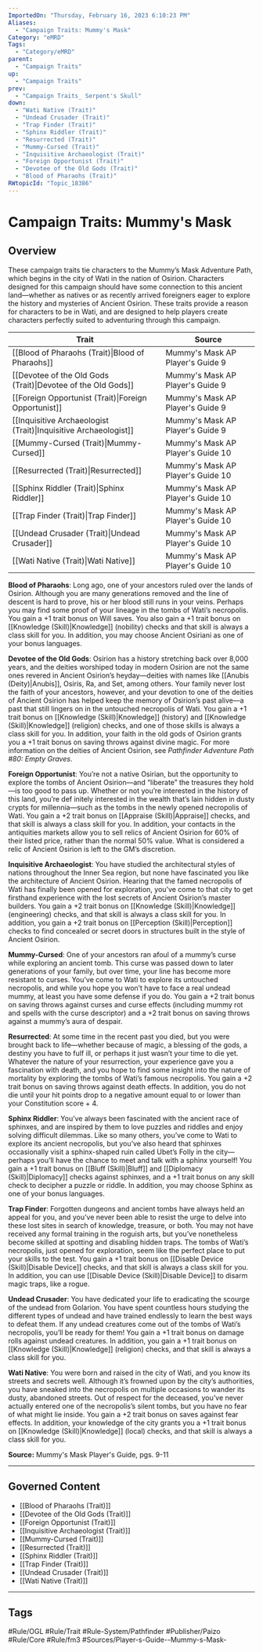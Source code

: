 ```yaml
---
ImportedOn: "Thursday, February 16, 2023 6:10:23 PM"
Aliases:
  - "Campaign Traits: Mummy's Mask"
Category: "eMRD"
Tags:
  - "Category/eMRD"
parent:
  - "Campaign Traits"
up:
  - "Campaign Traits"
prev:
  - "Campaign Traits_ Serpent's Skull"
down:
  - "Wati Native (Trait)"
  - "Undead Crusader (Trait)"
  - "Trap Finder (Trait)"
  - "Sphinx Riddler (Trait)"
  - "Resurrected (Trait)"
  - "Mummy-Cursed (Trait)"
  - "Inquisitive Archaeologist (Trait)"
  - "Foreign Opportunist (Trait)"
  - "Devotee of the Old Gods (Trait)"
  - "Blood of Pharaohs (Trait)"
RWtopicId: "Topic_18386"
---
```

# Campaign Traits: Mummy's Mask
## Overview
These campaign traits tie characters to the Mummy’s Mask Adventure Path, which begins in the city of Wati in the nation of Osirion. Characters designed for this campaign should have some connection to this ancient land—whether as natives or as recently arrived foreigners eager to explore the history and mysteries of Ancient Osirion. These traits provide a reason for characters to be in Wati, and are designed to help players create characters perfectly suited to adventuring through this campaign.


| **Trait** | **Source** |
|---|---|
| [[Blood of Pharaohs (Trait)\|Blood of Pharaohs]] | Mummy's Mask AP Player's Guide 9 |
| [[Devotee of the Old Gods (Trait)\|Devotee of the Old Gods]] | Mummy's Mask AP Player's Guide 9 |
| [[Foreign Opportunist (Trait)\|Foreign Opportunist]] | Mummy's Mask AP Player's Guide 9 |
| [[Inquisitive Archaeologist (Trait)\|Inquisitive Archaeologist]] | Mummy's Mask AP Player's Guide 9 |
| [[Mummy-Cursed (Trait)\|Mummy-Cursed]] | Mummy's Mask AP Player's Guide 10 |
| [[Resurrected (Trait)\|Resurrected]] | Mummy's Mask AP Player's Guide 10 |
| [[Sphinx Riddler (Trait)\|Sphinx Riddler]] | Mummy's Mask AP Player's Guide 10 |
| [[Trap Finder (Trait)\|Trap Finder]] | Mummy's Mask AP Player's Guide 10 |
| [[Undead Crusader (Trait)\|Undead Crusader]] | Mummy's Mask AP Player's Guide 10 |
| [[Wati Native (Trait)\|Wati Native]] | Mummy's Mask AP Player's Guide 10 |

**Blood of Pharaohs**: Long ago, one of your ancestors ruled over the lands of Osirion. Although you are many generations removed and the line of descent is hard to prove, his or her blood still runs in your veins. Perhaps you may find some proof of your lineage in the tombs of Wati’s necropolis. You gain a +1 trait bonus on Will saves. You also gain a +1 trait bonus on [[Knowledge (Skill)|Knowledge]] (nobility) checks and that skill is always a class skill for you. In addition, you may choose Ancient Osiriani as one of your bonus languages.

**Devotee of the Old Gods**: Osirion has a history stretching back over 8,000 years, and the deities worshiped today in modern Osirion are not the same ones revered in Ancient Osirion’s heyday—deities with names like [[Anubis (Deity)|Anubis]], Osiris, Ra, and Set, among others. Your family never lost the faith of your ancestors, however, and your devotion to one of the deities of Ancient Osirion has helped keep the memory of Osirion’s past alive—a past that still lingers on in the untouched necropolis of Wati. You gain a +1 trait bonus on [[Knowledge (Skill)|Knowledge]] (history) and [[Knowledge (Skill)|Knowledge]] (religion) checks, and one of those skills is always a class skill for you. In addition, your faith in the old gods of Osirion grants you a +1 trait bonus on saving throws against divine magic. For more information on the deities of Ancient Osirion, see *Pathfinder Adventure Path #80: Empty Graves*.

**Foreign Opportunist**: You’re not a native Osirian, but the opportunity to explore the tombs of Ancient Osirion—and “liberate” the treasures they hold—is too good to pass up. Whether or not you’re interested in the history of this land, you’re def initely interested in the wealth that’s lain hidden in dusty crypts for millennia—such as the tombs in the newly opened necropolis of Wati. You gain a +2 trait bonus on [[Appraise (Skill)|Appraise]] checks, and that skill is always a class skill for you. In addition, your contacts in the antiquities markets allow you to sell relics of Ancient Osirion for 60% of their listed price, rather than the normal 50% value. What is considered a relic of Ancient Osirion is left to the GM’s discretion.

**Inquisitive Archaeologist**: You have studied the architectural styles of nations throughout the Inner Sea region, but none have fascinated you like the architecture of Ancient Osirion. Hearing that the famed necropolis of Wati has finally been opened for exploration, you’ve come to that city to get firsthand experience with the lost secrets of Ancient Osirion’s master builders. You gain a +2 trait bonus on [[Knowledge (Skill)|Knowledge]] (engineering) checks, and that skill is always a class skill for you. In addition, you gain a +2 trait bonus on [[Perception (Skill)|Perception]] checks to find concealed or secret doors in structures built in the style of Ancient Osirion.

**Mummy-Cursed**: One of your ancestors ran afoul of a mummy’s curse while exploring an ancient tomb. This curse was passed down to later generations of your family, but over time, your line has become more resistant to curses. You’ve come to Wati to explore its untouched necropolis, and while you hope you won’t have to face a real undead mummy, at least you have some defense if you do. You gain a +2 trait bonus on saving throws against curses and curse effects (including mummy rot and spells with the curse descriptor) and a +2 trait bonus on saving throws against a mummy’s aura of despair.

**Resurrected**: At some time in the recent past you died, but you were brought back to life—whether because of magic, a blessing of the gods, a destiny you have to fulf ill, or perhaps it just wasn’t your time to die yet. Whatever the nature of your resurrection, your experience gave you a fascination with death, and you hope to find some insight into the nature of mortality by exploring the tombs of Wati’s famous necropolis. You gain a +2 trait bonus on saving throws against death effects. In addition, you do not die until your hit points drop to a negative amount equal to or lower than your Constitution score + 4.

**Sphinx Riddler**: You’ve always been fascinated with the ancient race of sphinxes, and are inspired by them to love puzzles and riddles and enjoy solving difficult dilemmas. Like so many others, you’ve come to Wati to explore its ancient necropolis, but you’ve also heard that sphinxes occasionally visit a sphinx-shaped ruin called Ubet’s Folly in the city—perhaps you’ll have the chance to meet and talk with a sphinx yourself! You gain a +1 trait bonus on [[Bluff (Skill)|Bluff]] and [[Diplomacy (Skill)|Diplomacy]] checks against sphinxes, and a +1 trait bonus on any skill check to decipher a puzzle or riddle. In addition, you may choose Sphinx as one of your bonus languages.

**Trap Finder**: Forgotten dungeons and ancient tombs have always held an appeal for you, and you’ve never been able to resist the urge to delve into these lost sites in search of knowledge, treasure, or both. You may not have received any formal training in the roguish arts, but you’ve nonetheless become skilled at spotting and disabling hidden traps. The tombs of Wati’s necropolis, just opened for exploration, seem like the perfect place to put your skills to the test. You gain a +1 trait bonus on [[Disable Device (Skill)|Disable Device]] checks, and that skill is always a class skill for you. In addition, you can use [[Disable Device (Skill)|Disable Device]] to disarm magic traps, like a rogue.

**Undead Crusader**: You have dedicated your life to eradicating the scourge of the undead from Golarion. You have spent countless hours studying the different types of undead and have trained endlessly to learn the best ways to defeat them. If any undead creatures come out of the tombs of Wati’s necropolis, you’ll be ready for them! You gain a +1 trait bonus on damage rolls against undead creatures. In addition, you gain a +1 trait bonus on [[Knowledge (Skill)|Knowledge]] (religion) checks, and that skill is always a class skill for you.

**Wati Native**: You were born and raised in the city of Wati, and you know its streets and secrets well. Although it’s frowned upon by the city’s authorities, you have sneaked into the necropolis on multiple occasions to wander its dusty, abandoned streets. Out of respect for the deceased, you’ve never actually entered one of the necropolis’s silent tombs, but you have no fear of what might lie inside. You gain a +2 trait bonus on saves against fear effects. In addition, your knowledge of the city grants you a +1 trait bonus on [[Knowledge (Skill)|Knowledge]] (local) checks, and that skill is always a class skill for you.

**Source:** Mummy's Mask Player's Guide, pgs. 9-11

---
## Governed Content
- [[Blood of Pharaohs (Trait)]]
- [[Devotee of the Old Gods (Trait)]]
- [[Foreign Opportunist (Trait)]]
- [[Inquisitive Archaeologist (Trait)]]
- [[Mummy-Cursed (Trait)]]
- [[Resurrected (Trait)]]
- [[Sphinx Riddler (Trait)]]
- [[Trap Finder (Trait)]]
- [[Undead Crusader (Trait)]]
- [[Wati Native (Trait)]]


---
## Tags
#Rule/OGL #Rule/Trait #Rule-System/Pathfinder #Publisher/Paizo #Rule/Core #Rule/fm3 #Sources/Player-s-Guide--Mummy-s-Mask-

